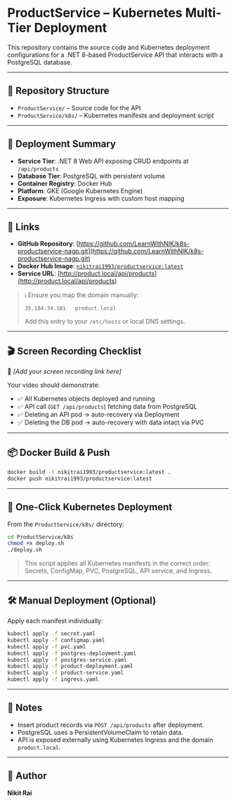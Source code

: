 # ProductService – Kubernetes Multi-Tier Deployment

This repository contains the source code and Kubernetes deployment configurations for a .NET 8-based ProductService API that interacts with a PostgreSQL database.

---

## 📁 Repository Structure

- `ProductService/` – Source code for the API
- `ProductService/k8s/` – Kubernetes manifests and deployment script

---

## 🚀 Deployment Summary

- **Service Tier**: .NET 8 Web API exposing CRUD endpoints at `/api/products`
- **Database Tier**: PostgreSQL with persistent volume
- **Container Registry**: Docker Hub
- **Platform**: GKE (Google Kubernetes Engine)
- **Exposure**: Kubernetes Ingress with custom host mapping

---

## 🔗 Links

- **GitHub Repository**: [https://github.com/LearnWithNIK/k8s-productservice-nagp.git](https://github.com/LearnWithNIK/k8s-productservice-nagp.git)
- **Docker Hub Image**: [`nikitrai1993/productservice:latest`](https://hub.docker.com/r/nikitrai1993/productservice)
- **Service URL**: [http://product.local/api/products](http://product.local/api/products)

> ℹ️ Ensure you map the domain manually:
> ```
> 35.184.34.101   product.local
> ```
> Add this entry to your `/etc/hosts` or local DNS settings.

---

## 🎬 Screen Recording Checklist

🎥 *[Add your screen recording link here]*

Your video should demonstrate:
- ✅ All Kubernetes objects deployed and running
- ✅ API call (`GET /api/products`) fetching data from PostgreSQL
- ✅ Deleting an API pod → auto-recovery via Deployment
- ✅ Deleting the DB pod → auto-recovery with data intact via PVC

---

## 📦 Docker Build & Push

```bash
docker build -t nikitrai1993/productservice:latest .
docker push nikitrai1993/productservice:latest
```

---

## 🚀 One-Click Kubernetes Deployment

From the `ProductService/k8s/` directory:

```bash
cd ProductService/k8s
chmod +x deploy.sh
./deploy.sh
```

> This script applies all Kubernetes manifests in the correct order: Secrets, ConfigMap, PVC, PostgreSQL, API service, and Ingress.

---

## 🛠️ Manual Deployment (Optional)

Apply each manifest individually:

```bash
kubectl apply -f secret.yaml
kubectl apply -f configmap.yaml
kubectl apply -f pvc.yaml
kubectl apply -f postgres-deployment.yaml
kubectl apply -f postgres-service.yaml
kubectl apply -f product-deployment.yaml
kubectl apply -f product-service.yaml
kubectl apply -f ingress.yaml
```

---

## 📝 Notes

- Insert product records via `POST /api/products` after deployment.
- PostgreSQL uses a PersistentVolumeClaim to retain data.
- API is exposed externally using Kubernetes Ingress and the domain `product.local`.

---

## 📧 Author

**Nikit Rai**
